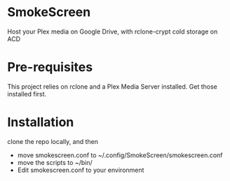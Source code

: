 # SmokeScreen
Host your Plex media on Google Drive, with rclone-crypt cold storage on ACD

# Pre-requisites
This project relies on rclone and a Plex Media Server installed. Get those installed first.

# Installation
clone the repo locally, and then
* move smokescreen.conf to ~/.config/SmokeScreen/smokescreen.conf
* move the scripts to ~/bin/
* Edit smokescreen.conf to your environment
  
